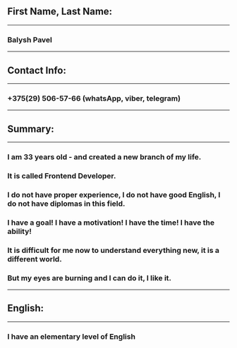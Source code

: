 ## First Name, Last Name:
***
### Balysh Pavel
***
## Contact Info:
***
### +375(29) 506-57-66 (whatsApp, viber, telegram)
***
## Summary:
***
### I am 33 years old - and created a new branch of my life.
### It is called Frontend Developer.
### I do not have proper experience, I do not have good English, I do not have diplomas in this field.
### I have a goal! I have a motivation! I have the time! I have the ability!
### It is difficult for me now to understand everything new, it is a different world.
### But my eyes are burning and I can do it, I like it.
***
## English:
***
### I have an elementary level of English
